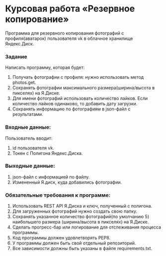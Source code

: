 # Курсовая работа «Резервное копирование»  
  
Программа для резервного копирования фотографий с профиля(аватарок) пользователя vk в облачное хранилище Яндекс.Диск.  
  
### Задание  
  
Написать программу, которая будет:  
1. Получать фотографии с профиля: нужно использовать метод photos.get.  
2. Сохранять фотографии максимального размера(ширина/высота в пикселях) на Я.Диске.  
3. Для имени фотографий использовать количество лайков. Если количество лайков одинаково, то добавить дату загрузки.  
4. Сохранять информацию по фотографиям в json-файл с результатами.  
  
### Входные данные:  
  
Пользователь вводит:  
  
1. id пользователя vk.  
2. Токен с Полигона Яндекс.Диска.  
  
### Выходные данные:  
  
1. json-файл с информацией по файлу.  
2. Измененный Я.диск, куда добавились фотографии.  
  
### Обязательные требования к программе:  
  
1. Использовать REST API Я.Диска и ключ, полученный с полигона.  
2. Для загруженных фотографий нужно создать свою папку.  
3. Сохранять указанное количество фотографий(по умолчанию 5) наибольшего размера (ширина/высота в пикселях) на Я.Диске.  
4. Сделать прогресс-бар или логирование для отслеживания процесса программы.  
5. Код программы должен удовлетворять PEP8.  
6. У программы должен быть свой отдельный репозиторий.  
7. Все зависимости должны быть указаны в файле requiremеnts.txt.  
  